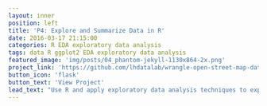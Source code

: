 ```yaml
---
layout: inner
position: left
title: 'P4: Explore and Summarize Data in R'
date: 2016-03-17 21:15:00
categories: R EDA exploratory data analysis
tags: data R ggplot2 EDA exploratory data analysis
featured_image: 'img/posts/04_phantom-jekyll-1130x864-2x.png'
project_link: 'https://github.com/lhdatalab/wrangle-open-street-map-data/'
button_icon: 'flask'
button_text: 'View Project'
lead_text: "Use R and apply exploratory data analysis techniques to explore relationships in one variable to multiple variables and to explore a selected data set for distributions, outliers, and anomalies."
---
```

